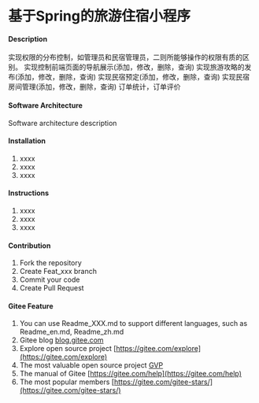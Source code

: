 # 基于Spring的旅游住宿小程序

#### Description
实现权限的分布控制，如管理员和民宿管理员，二则所能够操作的权限有质的区别。
实现控制前端页面的导航展示(添加，修改，删除，查询)
实现旅游攻略的发布(添加，修改，删除，查询)
实现民宿预定(添加，修改，删除，查询)
实现民宿房间管理(添加，修改，删除，查询)
订单统计，订单评价


#### Software Architecture
Software architecture description

#### Installation

1.  xxxx
2.  xxxx
3.  xxxx

#### Instructions

1.  xxxx
2.  xxxx
3.  xxxx

#### Contribution

1.  Fork the repository
2.  Create Feat_xxx branch
3.  Commit your code
4.  Create Pull Request


#### Gitee Feature

1.  You can use Readme\_XXX.md to support different languages, such as Readme\_en.md, Readme\_zh.md
2.  Gitee blog [blog.gitee.com](https://blog.gitee.com)
3.  Explore open source project [https://gitee.com/explore](https://gitee.com/explore)
4.  The most valuable open source project [GVP](https://gitee.com/gvp)
5.  The manual of Gitee [https://gitee.com/help](https://gitee.com/help)
6.  The most popular members  [https://gitee.com/gitee-stars/](https://gitee.com/gitee-stars/)
